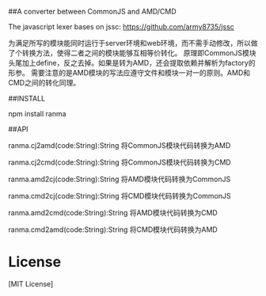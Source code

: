##A converter between CommonJS and AMD/CMD

The javascript lexer bases on jssc: https://github.com/army8735/jssc

为满足所写的模块能同时运行于server环境和web环境，而不需手动修改，所以做了个转换方法，使得二者之间的模块能够互相等价转化。
原理即CommonJS模块头尾加上define，反之去掉。如果是转为AMD，还会提取依赖并解析为factory的形参。
需要注意的是AMD模块的写法应遵守文件和模块一对一的原则。AMD和CMD之间的转化同理。

##INSTALL

npm install ranma

##API

ranma.cj2amd(code:String):String
将CommonJS模块代码转换为AMD

ranma.cj2cmd(code:String):String
将CommonJS模块代码转换为CMD

ranma.amd2cj(code:String):String
将AMD模块代码转换为CommonJS

ranma.cmd2cj(code:String):String
将CMD模块代码转换为CommonJS

ranma.amd2cmd(code:String):String
将AMD模块代码转换为CMD

ranma.cmd2amd(code:String):String
将CMD模块代码转换为AMD

# License

[MIT License]